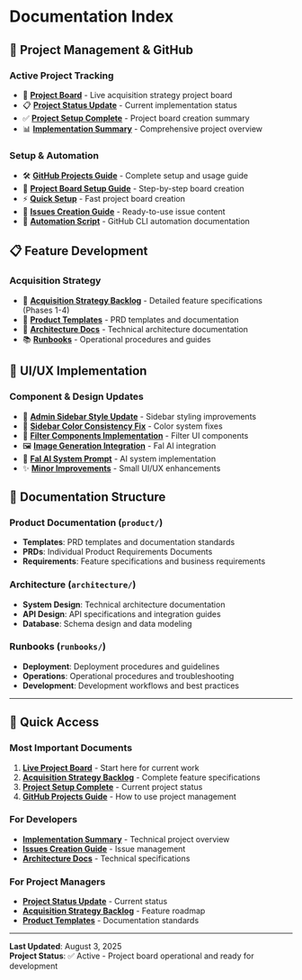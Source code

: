 # Documentation Index

## 🎯 Project Management & GitHub

### **Active Project Tracking**

- 🚀 **[Project Board](https://github.com/users/tekminewe/projects/1)** - Live acquisition strategy project board
- 📋 **[Project Status Update](project-management-status-update.md)** - Current implementation status
- ✅ **[Project Setup Complete](project-board-setup-complete.md)** - Project board creation summary
- 📊 **[Implementation Summary](github-projects-implementation-summary.md)** - Comprehensive project overview

### **Setup & Automation**

- 🛠️ **[GitHub Projects Guide](github-projects-guide.md)** - Complete setup and usage guide
- 🤖 **[Project Board Setup Guide](github-project-board-setup-guide.md)** - Step-by-step board creation
- ⚡ **[Quick Setup](github-project-quick-setup.md)** - Fast project board creation
- 📝 **[Issues Creation Guide](github-issues-creation-guide.md)** - Ready-to-use issue content
- 🔧 **[Automation Script](github-project-automation-script.md)** - GitHub CLI automation documentation

## 📋 Feature Development

### **Acquisition Strategy**

- 🎯 **[Acquisition Strategy Backlog](acquisition-strategy-backlog.md)** - Detailed feature specifications (Phases 1-4)
- 📄 **[Product Templates](product/)** - PRD templates and documentation
- 🔧 **[Architecture Docs](architecture/)** - Technical architecture documentation
- 📚 **[Runbooks](runbooks/)** - Operational procedures and guides

## 🎨 UI/UX Implementation

### **Component & Design Updates**

- 🎨 **[Admin Sidebar Style Update](admin-sidebar-style-update.md)** - Sidebar styling improvements
- 🔄 **[Sidebar Color Consistency Fix](sidebar-color-consistency-fix.md)** - Color system fixes
- 🧩 **[Filter Components Implementation](filter-components-implementation-summary.md)** - Filter UI components
- 🖼️ **[Image Generation Integration](image-generation-fal-ai-integration-complete.md)** - Fal AI integration
- 🤖 **[Fal AI System Prompt](fal-ai-system-prompt-implementation.md)** - AI system implementation
- ✨ **[Minor Improvements](minor-improvements-implementation.md)** - Small UI/UX enhancements

## 📂 Documentation Structure

### **Product Documentation** (`product/`)

- **Templates**: PRD templates and documentation standards
- **PRDs**: Individual Product Requirements Documents
- **Requirements**: Feature specifications and business requirements

### **Architecture** (`architecture/`)

- **System Design**: Technical architecture documentation
- **API Design**: API specifications and integration guides
- **Database**: Schema design and data modeling

### **Runbooks** (`runbooks/`)

- **Deployment**: Deployment procedures and guidelines
- **Operations**: Operational procedures and troubleshooting
- **Development**: Development workflows and best practices

---

## 🚀 Quick Access

### **Most Important Documents**

1. **[Live Project Board](https://github.com/users/tekminewe/projects/1)** - Start here for current work
2. **[Acquisition Strategy Backlog](acquisition-strategy-backlog.md)** - Complete feature specifications
3. **[Project Setup Complete](project-board-setup-complete.md)** - Current project status
4. **[GitHub Projects Guide](github-projects-guide.md)** - How to use project management

### **For Developers**

- **[Implementation Summary](github-projects-implementation-summary.md)** - Technical project overview
- **[Issues Creation Guide](github-issues-creation-guide.md)** - Issue management
- **[Architecture Docs](architecture/)** - Technical specifications

### **For Project Managers**

- **[Project Status Update](project-management-status-update.md)** - Current status
- **[Acquisition Strategy Backlog](acquisition-strategy-backlog.md)** - Feature roadmap
- **[Product Templates](product/)** - Documentation standards

---

**Last Updated**: August 3, 2025  
**Project Status**: ✅ Active - Project board operational and ready for development

